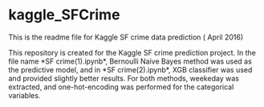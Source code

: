 # kaggle_SFCrime
This is the readme file for Kaggle SF crime data prediction ( April 2016)
 
<p>This repository is created for the Kaggle SF crime prediction project. In the file name *SF crime(1).ipynb*, Bernoulli Naive Bayes method was used as the predictive model, and 
in *SF crime(2).ipynb*, XGB classifier was used and provided slightly better results. For both methods, weekeday was extracted, and one-hot-encoding was performed for the 
categorical variables.</p>

